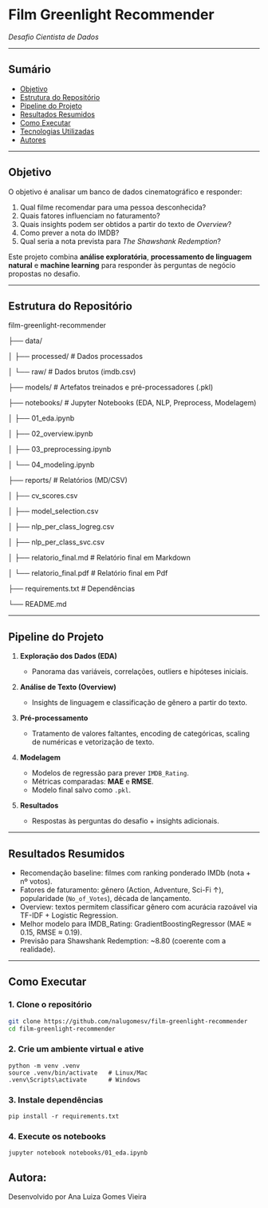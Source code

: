 # Film Greenlight Recommender
*Desafio Cientista de Dados*

---

## Sumário
- [Objetivo](#objetivo)
- [Estrutura do Repositório](#estrutura-do-repositório)
- [Pipeline do Projeto](#pipeline-do-projeto)
- [Resultados Resumidos](#resultados-resumidos)
- [Como Executar](#como-executar)
- [Tecnologias Utilizadas](#tecnologias-utilizadas)
- [Autores](#autores)

---

## Objetivo
O objetivo é analisar um banco de dados cinematográfico e responder:

1. Qual filme recomendar para uma pessoa desconhecida?  
2. Quais fatores influenciam no faturamento?  
3. Quais insights podem ser obtidos a partir do texto de *Overview*?  
4. Como prever a nota do IMDB?  
5. Qual seria a nota prevista para *The Shawshank Redemption*?  

Este projeto combina **análise exploratória**, **processamento de linguagem natural** e **machine learning** para responder às perguntas de negócio propostas no desafio.

---

## Estrutura do Repositório

film-greenlight-recommender

├── data/

│   ├── processed/                   # Dados processados

│   └── raw/                         # Dados brutos (imdb.csv)

├── models/                          # Artefatos treinados e pré-processadores (.pkl)

├── notebooks/                       # Jupyter Notebooks (EDA, NLP, Preprocess, Modelagem)

│   ├── 01_eda.ipynb

│   ├── 02_overview.ipynb

│   ├── 03_preprocessing.ipynb

│   └── 04_modeling.ipynb

├── reports/                         # Relatórios (MD/CSV)

│   ├── cv_scores.csv

│   ├── model_selection.csv

│   ├── nlp_per_class_logreg.csv

│   ├── nlp_per_class_svc.csv

│   ├── relatorio_final.md           # Relatório final em Markdown 

│   └── relatorio_final.pdf          # Relatório final em Pdf

├── requirements.txt                 # Dependências

└── README.md


---

## Pipeline do Projeto
1. **Exploração dos Dados (EDA)**  
   - Panorama das variáveis, correlações, outliers e hipóteses iniciais.  

2. **Análise de Texto (Overview)**  
   - Insights de linguagem e classificação de gênero a partir do texto.  

3. **Pré-processamento**  
   - Tratamento de valores faltantes, encoding de categóricas, scaling de numéricas e vetorização de texto.  

4. **Modelagem**  
   - Modelos de regressão para prever `IMDB_Rating`.  
   - Métricas comparadas: **MAE** e **RMSE**.  
   - Modelo final salvo como `.pkl`.  

5. **Resultados**  
   - Respostas às perguntas do desafio + insights adicionais.  

---

## Resultados Resumidos
- Recomendação baseline: filmes com ranking ponderado IMDb (nota + nº votos).  
- Fatores de faturamento: gênero (Action, Adventure, Sci-Fi ↑), popularidade (`No_of_Votes`), década de lançamento.  
- Overview: textos permitem classificar gênero com acurácia razoável via TF-IDF + Logistic Regression.  
- Melhor modelo para IMDB_Rating: GradientBoostingRegressor (MAE ≈ 0.15, RMSE ≈ 0.19).  
- Previsão para Shawshank Redemption: ~8.80 (coerente com a realidade).  

---

## Como Executar
### 1. Clone o repositório
```bash
git clone https://github.com/nalugomesv/film-greenlight-recommender
cd film-greenlight-recommender
```

### 2. Crie um ambiente virtual e ative
```
python -m venv .venv
source .venv/bin/activate   # Linux/Mac
.venv\Scripts\activate      # Windows
```

### 3. Instale dependências
```
pip install -r requirements.txt
```
### 4. Execute os notebooks
```
jupyter notebook notebooks/01_eda.ipynb
```
## Autora:

Desenvolvido por Ana Luiza Gomes Vieira